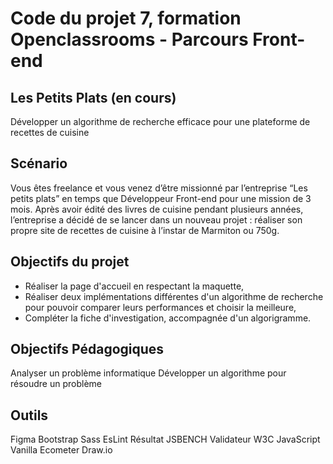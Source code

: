 # Code du projet 7, formation Openclassrooms - Parcours Front-end
## Les Petits Plats (en cours)
Développer un algorithme de recherche efficace pour une plateforme de recettes de cuisine

## Scénario
Vous êtes freelance et vous venez d’être missionné par l’entreprise “Les petits plats” en temps que Développeur Front-end pour une mission de 3 mois. 
Après avoir édité des livres de cuisine pendant plusieurs années, l’entreprise a décidé de se lancer dans un nouveau projet : réaliser son propre site de recettes de cuisine à l’instar de Marmiton ou 750g.

## Objectifs du projet
- Réaliser la page d'accueil en respectant la maquette,
- Réaliser deux implémentations différentes d'un algorithme de recherche pour pouvoir comparer leurs performances et choisir la meilleure,
- Compléter la fiche d'investigation, accompagnée d'un algorigramme.

## Objectifs Pédagogiques
Analyser un problème informatique
Développer un algorithme pour résoudre un problème

## Outils
Figma
Bootstrap
Sass
EsLint
Résultat JSBENCH
Validateur W3C
JavaScript Vanilla
Ecometer
Draw.io